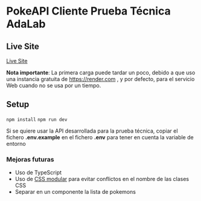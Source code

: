 # PokeAPI Cliente Prueba Técnica AdaLab

## Live Site

[Live Site](https://adalab-prueba-tecnica.vercel.app/)

**Nota importante**: La primera carga puede tardar un poco, debido a que uso una instancia gratuita de https://render.com , y por defecto, para el servicio Web cuando no se usa por un tiempo.

## Setup

`npm install`
`npm run dev`

Si se quiere usar la API desarrollada para la prueba técnica, copiar el fichero **.env.example** en el fichero **.env** para tener en cuenta la variable de entorno

### Mejoras futuras

- Uso de TypeScript
- Uso de [CSS modular](https://create-react-app.dev/docs/adding-a-css-modules-stylesheet/) para evitar conflictos en el nombre de las clases CSS
- Separar en un componente la lista de pokemons
